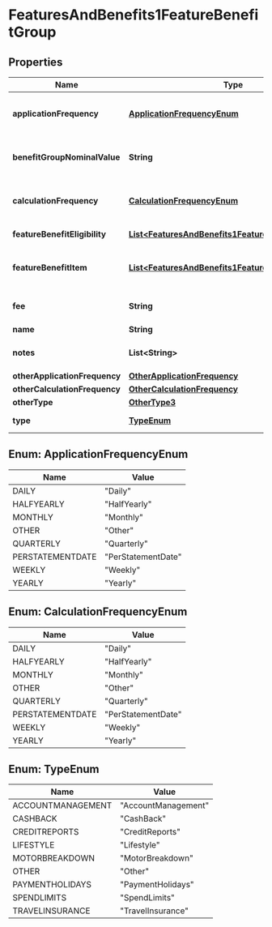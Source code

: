 
# FeaturesAndBenefits1FeatureBenefitGroup

## Properties
Name | Type | Description | Notes
------------ | ------------- | ------------- | -------------
**applicationFrequency** | [**ApplicationFrequencyEnum**](#ApplicationFrequencyEnum) | How often is the charge for the feature/benefit group applied to the customer account |  [optional]
**benefitGroupNominalValue** | **String** | BenefitGroupNominalValue is  to allow banks to state what they feel their benefit package is worth |  [optional]
**calculationFrequency** | [**CalculationFrequencyEnum**](#CalculationFrequencyEnum) | How often is the charge for the feature/benefit group calculated for the customer account |  [optional]
**featureBenefitEligibility** | [**List&lt;FeaturesAndBenefits1FeatureBenefitEligibility&gt;**](FeaturesAndBenefits1FeatureBenefitEligibility.md) | Feature and Benefit eligibility |  [optional]
**featureBenefitItem** | [**List&lt;FeaturesAndBenefits1FeatureBenefitItem&gt;**](FeaturesAndBenefits1FeatureBenefitItem.md) | Detailed features or benefits which may or may not be a part of a feature/benefit group/pack |  [optional]
**fee** | **String** | Amount that is charged to the customer for a pack of features/benefits |  [optional]
**name** | **String** | Feature/Benefit Name | 
**notes** | **List&lt;String&gt;** | Optional additional notes to supplement the Feature Benefit Group details |  [optional]
**otherApplicationFrequency** | [**OtherApplicationFrequency**](OtherApplicationFrequency.md) |  |  [optional]
**otherCalculationFrequency** | [**OtherCalculationFrequency**](OtherCalculationFrequency.md) |  |  [optional]
**otherType** | [**OtherType3**](OtherType3.md) |  |  [optional]
**type** | [**TypeEnum**](#TypeEnum) | Common types of features &amp; benefits |  [optional]


<a name="ApplicationFrequencyEnum"></a>
## Enum: ApplicationFrequencyEnum
Name | Value
---- | -----
DAILY | &quot;Daily&quot;
HALFYEARLY | &quot;HalfYearly&quot;
MONTHLY | &quot;Monthly&quot;
OTHER | &quot;Other&quot;
QUARTERLY | &quot;Quarterly&quot;
PERSTATEMENTDATE | &quot;PerStatementDate&quot;
WEEKLY | &quot;Weekly&quot;
YEARLY | &quot;Yearly&quot;


<a name="CalculationFrequencyEnum"></a>
## Enum: CalculationFrequencyEnum
Name | Value
---- | -----
DAILY | &quot;Daily&quot;
HALFYEARLY | &quot;HalfYearly&quot;
MONTHLY | &quot;Monthly&quot;
OTHER | &quot;Other&quot;
QUARTERLY | &quot;Quarterly&quot;
PERSTATEMENTDATE | &quot;PerStatementDate&quot;
WEEKLY | &quot;Weekly&quot;
YEARLY | &quot;Yearly&quot;


<a name="TypeEnum"></a>
## Enum: TypeEnum
Name | Value
---- | -----
ACCOUNTMANAGEMENT | &quot;AccountManagement&quot;
CASHBACK | &quot;CashBack&quot;
CREDITREPORTS | &quot;CreditReports&quot;
LIFESTYLE | &quot;Lifestyle&quot;
MOTORBREAKDOWN | &quot;MotorBreakdown&quot;
OTHER | &quot;Other&quot;
PAYMENTHOLIDAYS | &quot;PaymentHolidays&quot;
SPENDLIMITS | &quot;SpendLimits&quot;
TRAVELINSURANCE | &quot;TravelInsurance&quot;



